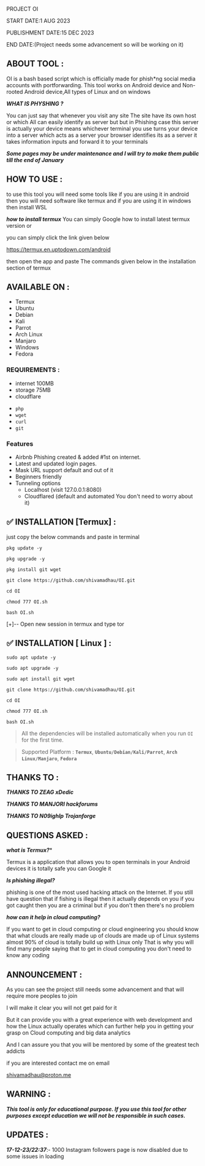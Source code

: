 PROJECT OI

START DATE:1 AUG 2023

PUBLISHMENT DATE:15 DEC 2023 

END DATE:(Project needs some advancement so will be working on it)

## ABOUT TOOL :

OI is a bash based script which is officially made for phish*ng social media accounts with portforwarding. This tool works on Android device and Non-rooted Android device,All types of Linux and on windows



***WHAT IS PHYSHING ?***

You can just say that whenever you visit any site The site have its own host or which All can easily identify as server but but in Phishing case this server is actually your device means whichever terminal you use turns your device into a server which acts as a server your browser identifies its as a server it takes information inputs and forward it to your terminals


***Some pages may be under maintenance and I will try to make them public till the end of January***

## HOW TO USE :

to use this tool you will need some tools like if you are using it in android then you will need software like termux and if you are using it in windows then install WSL 

***how to install termux***
You can simply Google how to install latest termux version or 

you can simply click the link given below

https://termux.en.uptodown.com/android

then open the app and paste The commands given below in the installation section of termux


## AVAILABLE ON :

* Termux
* Ubuntu
* Debian
* Kali
* Parrot
* Arch Linux
* Manjaro
* Windows
* Fedora


### REQUIREMENTS :
* internet 100MB
* storage 75MB
* cloudflare
- `php`
- `wget`
- `curl`
- `git`
### Features

- Airbnb Phishing created & added #1st on internet.                            
- Latest and updated login pages.                                                        
- Mask URL support default and out of it                                           
- Beginners friendly                                                                 
- Tunneling options
  - Localhost (visit 127.0.0.1:8080)
  - Cloudflared (default and automated You don't need to worry about it)

## ✅ INSTALLATION [Termux] :
just copy the below commands and paste in terminal
```
pkg update -y

pkg upgrade -y

pkg install git wget

git clone https://github.com/shivamadhau/OI.git

cd OI

chmod 777 OI.sh

bash OI.sh
```
[+]-- Open new session in termux and type tor

## ✅ INSTALLATION [ Linux ] :
```
sudo apt update -y

sudo apt upgrade -y

sudo apt install git wget

git clone https://github.com/shivamadhau/OI.git

cd OI

chmod 777 OI.sh

bash OI.sh
```
> All the dependencies will be installed automatically when you run `OI` for the first time.

> Supported Platform : **`Termux`**, **`Ubuntu/Debian/Kali/Parrot`**, **`Arch Linux/Manjaro`**, **`Fedora`**


## THANKS TO :

***THANKS TO ZEAG xDedic***

***THANKS TO MANJORI hackforums***

***THANKS TO N09ighIp Trojanforge***

## QUESTIONS ASKED :

***what is Termux?****

Termux is a application that allows you to open terminals in your Android devices it is totally safe you can Google it

***Is phishing illegal?***

phishing is one of the most used hacking attack on the Internet.
If you still have question that if fishing is illegal then it actually depends on you if you got caught then you are a criminal but if you don't then there's no problem

***how can it help in cloud computing?***

If you want to get in cloud computing or cloud engineering you should know that what clouds are really made up of clouds are made up of Linux systems almost 90% of cloud is totally build up with Linux only That is why you will find many people saying that to get in cloud computing you don't need to know any coding



## ANNOUNCEMENT :
As you can see the project still needs some advancement and that will require more peoples to join

I will make it clear you will not get paid for it

But it can provide you with a great experience with web development and how the Linux actually operates which can further help you in getting your grasp on Cloud computing and big data analytics

And I can assure you that you will be mentored by some of the greatest tech addicts

if you are interested contact me on email

shivamadhau@proton.me



## WARNING : 
***This tool is only for educational purpose. If you use this tool for other purposes except education we will not be responsible in such cases.***


## UPDATES :

***17-12-23/22:37***:-
1000 Instagram followers page is now disabled due to some issues in loading 


